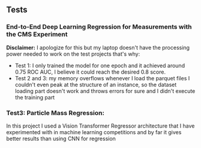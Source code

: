 ## Tests
### End-to-End Deep Learning Regression for Measurements with the CMS Experiment

**Disclaimer:** I apologize for this but my laptop doesn't have the processing power needed to work on the test projects that's why:
* Test 1: I only trained the model for one epoch and it achieved around 0.75 ROC AUC, I believe it could reach the desired 0.8 score.
* Test 2 and 3: my memory overflows whenever I load the parquet files I couldn't even peak at the structure of an instance, so the dataset loading part doesn't work and throws errors for sure and I didn't execute the training part


### Test3: Particle Mass Regression: 
In this project I used a Vision Transformer Regressor architecture that I have experimented with in machine learning competitions and by far it gives better results than using CNN for regression
